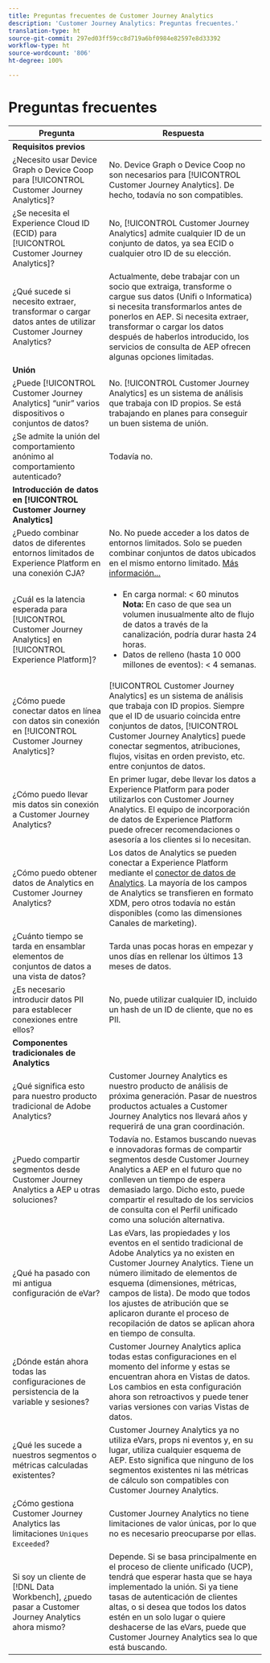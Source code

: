 ```yaml
---
title: Preguntas frecuentes de Customer Journey Analytics
description: 'Customer Journey Analytics: Preguntas frecuentes.'
translation-type: ht
source-git-commit: 297ed03ff59cc8d719a6bf0984e82597e8d33392
workflow-type: ht
source-wordcount: '806'
ht-degree: 100%

---
```



# Preguntas frecuentes

| Pregunta | Respuesta |
| --- | --- |
| **Requisitos previos** |  |
| ¿Necesito usar Device Graph o Device Coop para [!UICONTROL Customer Journey Analytics]? | No. Device Graph o Device Coop no son necesarios para [!UICONTROL Customer Journey Analytics]. De hecho, todavía no son compatibles. |
| ¿Se necesita el Experience Cloud ID (ECID) para [!UICONTROL Customer Journey Analytics]? | No, [!UICONTROL Customer Journey Analytics] admite cualquier ID de un conjunto de datos, ya sea ECID o cualquier otro ID de su elección. |
| ¿Qué sucede si necesito extraer, transformar o cargar datos antes de utilizar Customer Journey Analytics? | Actualmente, debe trabajar con un socio que extraiga, transforme o cargue sus datos (Unifi o Informatica) si necesita transformarlos antes de ponerlos en AEP. Si necesita extraer, transformar o cargar los datos después de haberlos introducido, los servicios de consulta de AEP ofrecen algunas opciones limitadas. |
| **Unión** |  |
| ¿Puede [!UICONTROL Customer Journey Analytics] “unir” varios dispositivos o conjuntos de datos? | No. [!UICONTROL Customer Journey Analytics] es un sistema de análisis que trabaja con ID propios. Se está trabajando en planes para conseguir un buen sistema de unión. |
| ¿Se admite la unión del comportamiento anónimo al comportamiento autenticado? | Todavía no. |
| **Introducción de datos en [!UICONTROL Customer Journey Analytics]** |  |
| ¿Puedo combinar datos de diferentes entornos limitados de Experience Platform en una conexión CJA? | No. No puede acceder a los datos de entornos limitados. Solo se pueden combinar conjuntos de datos ubicados en el mismo entorno limitado. [Más información...](https://docs.adobe.com/content/help/es-ES/analytics-platform/using/cja-connections/create-connection.html#select-sandbox-and-datasets) |
| ¿Cuál es la latencia esperada para [!UICONTROL Customer Journey Analytics] en [!UICONTROL Experience Platform]? | <ul><li>En carga normal: &lt; 60 minutos <br>**Nota:** En caso de que sea un volumen inusualmente alto de flujo de datos a través de la canalización, podría durar hasta 24 horas.</li><li>Datos de relleno (hasta 10 000 millones de eventos): &lt; 4 semanas.</li></ul> |
| ¿Cómo puede conectar datos en línea con datos sin conexión en [!UICONTROL Customer Journey Analytics]? | [!UICONTROL Customer Journey Analytics] es un sistema de análisis que trabaja con ID propios. Siempre que el ID de usuario coincida entre conjuntos de datos, [!UICONTROL Customer Journey Analytics] puede conectar segmentos, atribuciones, flujos, visitas en orden previsto, etc. entre conjuntos de datos. |
| ¿Cómo puedo llevar mis datos sin conexión a Customer Journey Analytics? | En primer lugar, debe llevar los datos a Experience Platform para poder utilizarlos con Customer Journey Analytics. El equipo de incorporación de datos de Experience Platform puede ofrecer recomendaciones o asesoría a los clientes si lo necesitan. |
| ¿Cómo puedo obtener datos de Analytics en Customer Journey Analytics? | Los datos de Analytics se pueden conectar a Experience Platform mediante el [conector de datos de Analytics](https://docs.adobe.com/content/help/es-ES/experience-platform/sources/connectors/adobe-applications/analytics.html). La mayoría de los campos de Analytics se transfieren en formato XDM, pero otros todavía no están disponibles (como las dimensiones Canales de marketing). |
| ¿Cuánto tiempo se tarda en ensamblar elementos de conjuntos de datos a una vista de datos? | Tarda unas pocas horas en empezar y unos días en rellenar los últimos 13 meses de datos. |
| ¿Es necesario introducir datos PII para establecer conexiones entre ellos? | No, puede utilizar cualquier ID, incluido un hash de un ID de cliente, que no es PII. |
| **Componentes tradicionales de Analytics** |  |
| ¿Qué significa esto para nuestro producto tradicional de Adobe Analytics? | Customer Journey Analytics es nuestro producto de análisis de próxima generación. Pasar de nuestros productos actuales a Customer Journey Analytics nos llevará años y requerirá de una gran coordinación. |
| ¿Puedo compartir segmentos desde Customer Journey Analytics a AEP u otras soluciones? | Todavía no. Estamos buscando nuevas e innovadoras formas de compartir segmentos desde Customer Journey Analytics a AEP en el futuro que no conlleven un tiempo de espera demasiado largo. Dicho esto, puede compartir el resultado de los servicios de consulta con el Perfil unificado como una solución alternativa. |
| ¿Qué ha pasado con mi antigua configuración de eVar? | Las eVars, las propiedades y los eventos en el sentido tradicional de Adobe Analytics ya no existen en Customer Journey Analytics. Tiene un número ilimitado de elementos de esquema (dimensiones, métricas, campos de lista). De modo que todos los ajustes de atribución que se aplicaron durante el proceso de recopilación de datos se aplican ahora en tiempo de consulta. |
| ¿Dónde están ahora todas las configuraciones de persistencia de la variable y sesiones? | Customer Journey Analytics aplica todas estas configuraciones en el momento del informe y estas se encuentran ahora en Vistas de datos. Los cambios en esta configuración ahora son retroactivos y puede tener varias versiones con varias Vistas de datos. |
| ¿Qué les sucede a nuestros segmentos o métricas calculadas existentes? | Customer Journey Analytics ya no utiliza eVars, props ni eventos y, en su lugar, utiliza cualquier esquema de AEP. Esto significa que ninguno de los segmentos existentes ni las métricas de cálculo son compatibles con Customer Journey Analytics. |
| ¿Cómo gestiona Customer Journey Analytics las limitaciones `Uniques Exceeded`? | Customer Journey Analytics no tiene limitaciones de valor únicas, por lo que no es necesario preocuparse por ellas. |
| Si soy un cliente de [!DNL Data Workbench], ¿puedo pasar a Customer Journey Analytics ahora mismo? | Depende. Si se basa principalmente en el proceso de cliente unificado (UCP), tendrá que esperar hasta que se haya implementado la unión. Si ya tiene tasas de autenticación de clientes altas, o si desea que todos los datos estén en un solo lugar o quiere deshacerse de las eVars, puede que Customer Journey Analytics sea lo que está buscando. |

